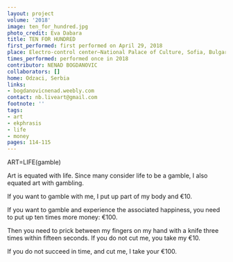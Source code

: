 ```yaml
---
layout: project
volume: '2018'
image: ten_for_hundred.jpg
photo_credit: Eva Dabara
title: TEN FOR HUNDRED
first_performed: first performed on April 29, 2018
place: Electro-control center—National Palace of Culture, Sofia, Bulgaria
times_performed: performed once in 2018
contributor: NENAD BOGDANOVIC
collaborators: []
home: Odzaci, Serbia
links:
- bogdanovicnenad.weebly.com
contact: nb.liveart@gmail.com
footnote: ''
tags:
- art
- ekphrasis
- life
- money
pages: 114-115
---
```


ART=LIFE(gamble)

Art is equated with life. Since many consider life to be a gamble, I also equated art with gambling.

If you want to gamble with me, I put up part of my body and €10.

If you want to gamble and experience the associated happiness, you need to put up ten times more money: €100.

Then you need to prick between my fingers on my hand with a knife three times within fifteen seconds. If you do not cut me, you take my €10.

If you do not succeed in time, and cut me, I take your €100.
